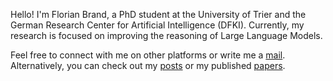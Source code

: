 Hello! I'm Florian Brand, a PhD student at the University of Trier and the German Research Center for Artificial Intelligence (DFKI). Currently, my research is focused on improving the reasoning of Large Language Models.

Feel free to connect with me on other platforms or write me a [mail](mailto:hello@florianbrand.de). Alternatively, you can check out my [posts](/posts) or my published [papers](/papers).